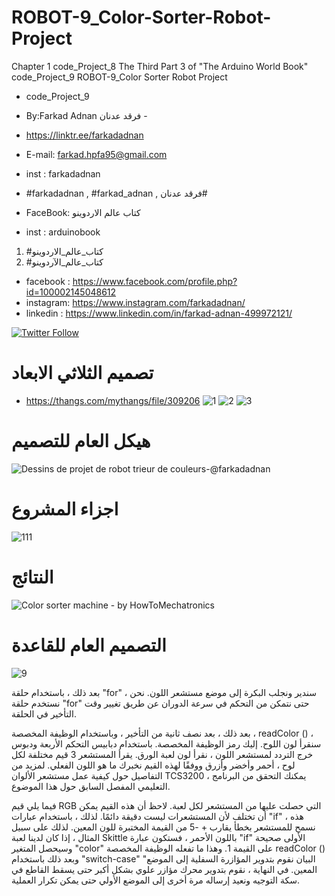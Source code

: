 # ROBOT-9_Color-Sorter-Robot-Project
Chapter 1 code_Project_8 The Third Part 3 of "The Arduino World Book" code_Project_9 ROBOT-9_Color Sorter Robot Project

- code_Project_9

-  By:Farkad Adnan فرقد عدنان -
- https://linktr.ee/farkadadnan

 - E-mail: farkad.hpfa95@gmail.com 
- inst : farkadadnan 
- #farkadadnan , #farkad_adnan , فرقد عدنان# 
- FaceBook: كتاب عالم الاردوينو 
- inst : arduinobook
1. #كتاب_عالم_الاردوينو
2. #كتاب_عالم_الآردوينو 

* facebook : https://www.facebook.com/profile.php?id=100002145048612
* instagram:  https://www.instagram.com/farkadadnan/
* linkedin : https://www.linkedin.com/in/farkad-adnan-499972121/

 <p>
 <a href='https://mobile.twitter.com/farkadadnan'>
        <img alt="Twitter Follow" src="https://img.shields.io/twitter/follow/farkadadnan?label=%40farkadadnan&style=social" alt='Twitter' align="center"/>
    </a>
</p>

# تصميم الثلاثي الابعاد
- https://thangs.com/mythangs/file/309206
 ![1](https://user-images.githubusercontent.com/35774039/187932405-41718256-21ee-4ef9-8931-0b3947c71b52.PNG)
![2](https://user-images.githubusercontent.com/35774039/187932408-ae5f80cf-6cca-4407-88e6-446887ccb551.PNG)
![3](https://user-images.githubusercontent.com/35774039/187932410-d200f84b-4afa-456c-921d-ef36a7649031.PNG)



# هيكل العام للتصميم
![Dessins de projet de robot trieur de couleurs-@farkadadnan](https://user-images.githubusercontent.com/35774039/187932493-7b48e46b-1be6-4c5f-8068-2089eb674d3e.jpg)



# اجزاء المشروع 
![111](https://user-images.githubusercontent.com/35774039/187932565-78f084ee-b825-41d6-822e-904718cbe5f1.PNG)

# النتائج

![Color sorter machine - by HowToMechatronics](https://user-images.githubusercontent.com/35774039/187932624-f223d2af-8001-4dc9-8924-664a53312d8d.jpg)



# التصميم العام للقاعدة 
![9](https://user-images.githubusercontent.com/35774039/187932707-025ba059-5b07-4dca-909b-d6f583214d37.PNG)

بعد ذلك ، باستخدام حلقة "for" ، سندير ونجلب البكرة إلى موضع مستشعر اللون. نحن نستخدم حلقة "for" حتى نتمكن من التحكم في سرعة الدوران عن طريق تغيير وقت التأخير في الحلقة.

بعد ذلك ، بعد نصف ثانية من التأخير ، وباستخدام الوظيفة المخصصة ، readColor () ، سنقرأ لون اللوح. إليك رمز الوظيفة المخصصة. باستخدام دبابيس التحكم الأربعة ودبوس خرج التردد لمستشعر اللون ، نقرأ لون لعبة الورق. يقرأ المستشعر 3 قيم مختلفة لكل لوح ، أحمر وأخضر وأزرق ووفقًا لهذه القيم نخبرك ما هو اللون الفعلي. لمزيد من التفاصيل حول كيفية عمل مستشعر الألوان TCS3200 ، يمكنك التحقق من البرنامج التعليمي المفصل السابق حول هذا الموضوع.

فيما يلي قيم RGB التي حصلت عليها من المستشعر لكل لعبة. لاحظ أن هذه القيم يمكن أن تختلف لأن المستشعرات ليست دقيقة دائمًا. لذلك ، باستخدام عبارات "if" هذه ، نسمح للمستشعر بخطأ يقارب + -5 من القيمة المختبرة للون المعين. لذلك على سبيل المثال ، إذا كان لدينا لعبة Skittle باللون الأحمر ، فستكون عبارة "if" الأولى صحيحة وسيحصل المتغير "color" على القيمة 1. وهذا ما تفعله الوظيفة المخصصة readColor () وبعد ذلك باستخدام "switch-case" "البيان نقوم بتدوير المؤازرة السفلية إلى الموضع المعين. في النهاية ، نقوم بتدوير محرك مؤازر علوي بشكل أكبر حتى يسقط القاطع في سكة التوجيه ونعيد إرساله مرة أخرى إلى الموضع الأولي حتى يمكن تكرار العملية.
 
